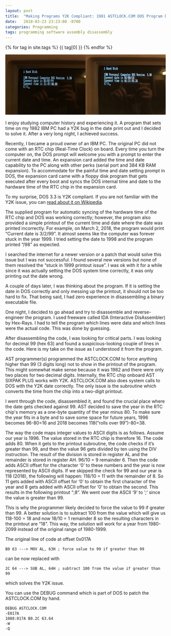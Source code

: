 ```yaml
---
layout: post
title:  "Making Programs Y2K Compliant: 1981 ASTCLOCK.COM DOS Program Disassembly"
date:   2018-03-23 23:23:00 -0700
categories: Programming
tags: programming software assembly disassembly
---
```


{% for tag in site.tags %}
  {{ tag[0] }}
{% endfor %}

![Before and after Y2K bug fix.](/assets/2018-03-23-making-programs-y2k-compliant/0.jpg)

I enjoy studying computer history and experiencing it. A program that sets time on my 1982 IBM PC had a Y2K bug in the date print out and I decided to solve it. After a very long night, I achieved success.

Recently, I became a proud owner of an IBM PC. The original PC did not come with an RTC chip (Real-Time Clock) on board. Every time you turn the computer on, the DOS prompt will welcome you with a prompt to enter the current date and time. An expansion card added the time and date capability to the PC along with other perks (serial port and 384 KB RAM expansion). To accommodate for the painful time and date setting prompt in DOS, the expansion card came with a floppy disk program that gets executed after every boot and syncs the DOS internal time and date to the hardware time of the RTC chip in the expansion card.

To my surprise, DOS 3.3 is Y2K compliant. If you are not familiar with the Y2K issue, you can [read about it on Wikipedia](https://en.wikipedia.org/wiki/Year_2000_problem).

The supplied program for automatic syncing of the hardware time of the RTC chip and DOS was working correctly; however, the program also provided a simple printout of the current time and date where the date was printed incorrectly. For example, on March 2, 2018, the program would print “Current date is 3/2/99”. It almost seems like the computer was forever stuck in the year 1999. I tried setting the date to 1998 and the program printed “/98” as expected.

I searched the internet for a newer version or a patch that would solve this issue but I was not successful. I found several new versions but none of them resolved the “stuck in 1999 printout issue”. I was ok with it for a while since it was actually setting the DOS system time correctly, it was only printing out the date wrong.

A couple of days later, I was thinking about the program. If it is setting the date in DOS correctly and only messing up the printout, it should not be too hard to fix. That being said, I had zero experience in disassembling a binary executable file.

One night, I decided to go ahead and try to disassemble and reverse-engineer the program. I used freeware called IDA (Interactive DisAssembler) by Hex-Rays. I had to tell the program which lines were data and which lines were the actual code. This was done by guessing.

After disassembling the code, I was looking for critical parts. I was looking for decimal 99 (hex 63) and found a suspicious-looking couple of lines in the code. Here is my take on the issue as I understood it from the program.

AST programmer(s) programmed the ASTCLOCK.COM to force anything higher than 99 (3 digits long) not to show in the printout of the program. This might somewhat make sense because it was 1982 and there were only two places for two decimal digits. Internally, the RTC chip onboard AST SIXPAK PLUS works with Y2K. ASTCLOCK.COM also does system calls to DOS with the Y2K date correctly. The only issue is the subroutine which converts the time from the chip into a two-digit printout.

I went through the code, disassembled it, and found the crucial place where the date gets checked against 99. AST decided to save the year in the RTC chip's memory as a one-byte quantity of the year minus 80. To make sure the year fits in a byte and to save some space for future years, 1996 becomes 96-80=16 and 2018 becomes 118(“rolls over 99”)-80=38.

The way the code maps integer values to ASCII digits is as follows. Assume our year is 1996. The value stored in the RTC chip is therefore 16. The code adds 80. When it gets to the printout subroutine, the code checks if it’s greater than 99, and then the value 96 gets divided by ten using the DIV instruction. The result of the division is stored in register AL and the remainder is stored in register AH. 96/10 = 9 remainder 6. Then the code adds ASCII offset for the character ‘0’ to these numbers and the year is now represented by ASCII digits. If we skipped the check for 99 and our year is 118 (2018), the following will happen: 118/10 = 11 with the remainder of 8. So 11 gets added with ASCII offset for ‘0’ to obtain the first character of the year and 8 gets added with ASCII offset for ‘0’ to obtain the second. This results in the following printout “;8”. We went over the ASCII ‘9’ to ‘;’ since the value is greater than 99.

This is why the programmer likely decided to force the value to 99 if greater than 99. A better solution is to subtract 100 from the value which will give us 118-100 = 18 and now 18/10 = 1 remainder 8 so the resulting characters in the printout are “18”. This way, the solution will work for a year from 1980-2099 instead of the original range of 1980-1999.

The original line of code at offset 0x017A

```
B0 63 ---> MOV AL, 63H ; force value to 99 if greater than 99
```

can be now replaced with

```
2C 64 ---> SUB AL, 64H ; subtract 100 from the value if greater than 99
```

which solves the Y2K issue.

You can use the DEBUG command which is part of DOS to patch the ASTCLOCK.COM by hand.

```
DEBUG ASTCLOCK.COM
-E017A
1088:017A B0.2C 63.64
-W
-Q
```